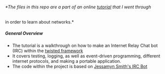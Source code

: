 ###### *The files in this repo are a part of an online [tutorial](http://newcoder.io/networks/intro/) that I went through
in order to learn about networks.*

##### General Overview
* The tutorial is a walkthrough on how to make an Internet Relay Chat bot (IRC) within the [twisted framework](https://twistedmatrix.com/trac/)
* It covers testing, logging, as well as event-driven programming, different internet protocols, and making a portable application.
* The code within the project is based on [Jessamyn Smith's IRC Bot](https://github.com/jessamynsmith/talkbackbot)
